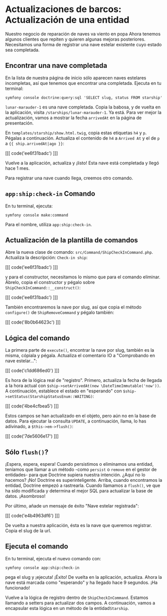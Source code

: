 # Actualizaciones de barcos: Actualización de una entidad

Nuestro negocio de reparación de naves va viento en popa Ahora tenemos algunos clientes que repiten y quieren algunas mejoras posteriores. Necesitamos una forma de registrar una nave estelar existente cuyo estado sea completada.

## Encontrar una nave completada

En la lista de nuestra página de inicio sólo aparecen naves estelares incompletas, así que tenemos que encontrar una completada. Ejecuta en tu terminal:

```terminal
symfony console doctrine:query:sql 'SELECT slug, status FROM starship'
```

`lunar-marauder-1` es una nave completada. Copia la babosa, y de vuelta en la aplicación, visita `/starships/lunar-marauder-1`. Ya está. Para ver mejor la actualización, vamos a mostrar la fecha `arrivedAt` en la página de presentación.

En `templates/starship/show.html.twig`, copia estas etiquetas `h4` y `p`. Pégalas a continuación. Actualiza el contenido de `h4` a `Arrived At` y el de `p` a `{{ ship.arrivedAt|ago }}`:

[[[ code('ee6f31badc') ]]]

Vuelve a la aplicación, actualiza y ¡listo! Esta nave está completada y llegó hace 1 mes.

Para registrar una nave cuando llega, creemos otro comando.

## `app:ship:check-in` Comando

En tu terminal, ejecuta:

```terminal
symfony console make:command
```

Para el nombre, utiliza `app:ship:check-in`.

## Actualización de la plantilla de comandos

Abre la nueva clase de comando: `src/Command/ShipCheckInCommand.php`. Actualiza la descripción: `Check-in ship`:

[[[ code('ee6f31badc') ]]]

y para el constructor, necesitamos lo mismo que para el comando eliminar. Ábrelo, copia el constructor y pégalo sobre `ShipCheckInCommand::__construct()`:

[[[ code('ee6f31badc') ]]]

También encontraremos la nave por slug, así que copia el método `configure()` de `ShipRemoveCommand` y pégalo también:

[[[ code('8b0b64623c') ]]]

## Lógica del comando

La primera parte de `execute()`, encontrar la nave por slug, también es la misma, cópiala y pégala. Actualiza el comentario IO a "Comprobando en nave estelar...":

[[[ code('c1dd686ed0') ]]]

Es hora de la lógica real de "registro". Primero, actualiza la fecha de llegada a la hora actual con `$ship->setArrivedAt(new \DateTimeImmutable('now'))`. A continuación, establece el estado en "esperando" con `$ship->setStatus(StarshipStatusEnum::WAITING)`:

[[[ code('4be4cfbea5') ]]]

Estos campos se han actualizado en el objeto, pero aún no en la base de datos. Para ejecutar la consulta `UPDATE`, a continuación, llama, lo has adivinado, a `$this->em->flush()`:

[[[ code('7de5606e17') ]]]

## Sólo `flush()`?

¡Espera, espera, espera! Cuando persistimos o eliminamos una entidad, teníamos que llamar a un método -como `persist` o `remove` en el gestor de entidades- para que Doctrine supiera nuestra intención. ¿Aquí no lo hacemos? ¡No! Doctrine es superinteligente. Arriba, cuando encontramos la entidad, Doctrine empezó a rastrearla. Cuando llamamos a `flush()`, ve que ha sido modificada y determina el mejor SQL para actualizar la base de datos. ¡Asombroso!

Por último, añade un mensaje de éxito "Nave estelar registrada":

[[[ code('e4b4963df6') ]]]

De vuelta a nuestra aplicación, ésta es la nave que queremos registrar. Copia el slug de la url.

## Ejecuta el comando

En tu terminal, ejecuta el nuevo comando con:

```terminal
symfony console app:ship:check-in
```

pega el slug y ¡ejecuta! ¡Éxito! De vuelta en la aplicación, actualiza. Ahora la nave está marcada como "esperando" y ha llegado hace 9 segundos. ¡Ha funcionado!

Vuelve a la lógica de registro dentro de `ShipCheckInCommand`. Estamos llamando a setters para actualizar dos campos. A continuación, vamos a encapsular esta lógica en un método de la entidad`Starship`.
